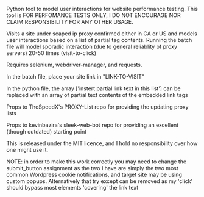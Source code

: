 Python tool to model user interactions for website performance testing. This tool is FOR PERFOMANCE TESTS ONLY, I DO NOT ENCOURAGE NOR CLAIM RESPONSIBILITY FOR ANY OTHER USAGE.

Visits a site under scaped ip proxy confirmed either in CA or US and models user interactions based on a list of partial <a href></a> tag contents. Running the batch file will model sporadic interaction (due to general reliablity of proxy servers) 20-50 times (visit-to-click)

Requires selenium, webdriver-manager, and requests.

In the batch file, place your site link in "LINK-TO-VISIT"

In the python file, the array ['instert partial link text in this list'] can be replaced with an array of partial text contents of the embedded link <a> tags

Props to TheSpeedX's PROXY-List repo for providing the updating proxy lists

Props to kevinbazira's sleek-web-bot repo for providing an excellent (though outdated) starting point

This is released under the MIT licence, and I hold no responsibility over how one might use it. 

NOTE: in order to make this work correctly you may need to change the submit_button assignment as the two I have are simply the two most common Wordpress cookie notifications, and target site may be using custom popups. Alternatively that try except can be removed as my 'click' should bypass most elements 'covering' the link text
